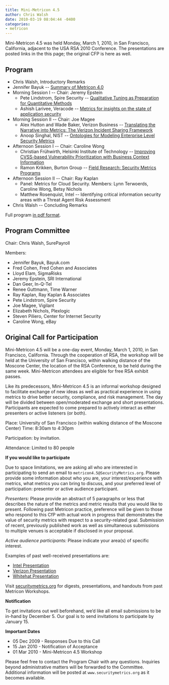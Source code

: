 ```yaml
---
title: Mini-Metricon 4.5
author: Chris Walsh
date: 2010-03-19 08:04:44 -0400
categories:
- metricon
---
```


Mini-Metricon 4.5 was held Monday, March 1, 2010, in San Francisco, California, adjacent to the USA RSA 2010 Conference. The presentations are posted links in the this page; the original CFP is here as well.
 
<!-- more -->
 
## Program

* Chris Walsh, Introductory Remarks
* Jennifer Bayuk -- [Summary of Metricon 4.0](/attachments/Metricon-4.5-Bayuk-Metricon-4-Summary.pdf)
* Morning Session I -- Chair: Jeremy Epstein
  * Pete Lindstrom, Spire Security -- [Qualitative Tuning as Preparation for Quantitative Methods](/attachments/Metricon-4.5-Lindstrom-Calibration.pdf)
  * Ashish Larivee, Veracode -- [Metrics for insights on the state of application security](/attachments/Metricon-4.5-Larivee-Veracode.pdf)
* Morning Session II -- Chair: Joe Magee
  * Alex Hutton and Wade Baker, Verizon Business -- [Translating the Narrative into Metrics: The Verizon Incident Sharing Framework](/attachments/Metricon-4.5-Baker-Hutton-VERIS.pdf)
  * Anoop Singhal, NIST -- [Ontologies for Modeling Enterprise Level Security Metrics](/attachments/Metricon-4.5-Singhal-Metrics-Ontologies-4.5.pdf)
* Afternoon Session I -- Chair: Caroline Wong 
  * Christian Frühwirth, Helsinki Institute of Technology -- [Improving CVSS-based Vulnerability Prioritization with Business Context Information](/attachments/Metricon-4.5-Fruwirth-Improving-CVSS.pdf)
  * Ramon Krikken, Burton Group -- [Field Research: Security Metrics Programs](/attachments/Metricon-4.5-Krikken-Lessons-Learned.pdf)
* Afternoon Session II -- Chair: Ray Kaplan
  * Panel: Metrics for Cloud Security. Members: Lynn Terwoerds, Caroline Wong, Betsy Nichols
  * Matthew Rosenquist, Intel -- Identifying critical information security areas with a Threat Agent Risk Assessment
* Chris Walsh -- Concluding Remarks

Full program [in pdf format](/attachments/Metricon-4.5-Agenda.pdf).

## Program Committee

Chair: Chris Walsh, SurePayroll

Members:

* Jennifer Bayuk, Bayuk.com
* Fred Cohen, Fred Cohen and Associates
* Lloyd Elam, SigmaRisks
* Jeremy Epstein, SRI International
* Dan Geer, In-Q-Tel
* Renee Guttmann, Time Warner
* Ray Kaplan, Ray Kaplan & Associates
* Pete Lindstrom, Spire Security
* Joe Magee, Vigilant
* Elizabeth Nichols, Plexlogic
* Steven Piliero, Center for Internet Security
* Caroline Wong, eBay
 
## Original Call for Participation

Mini-Metricon 4.5 will be a one-day event, Monday, March 1, 2010, in San Francisco, California. Through the cooperation of RSA, the workshop will be held at the University of San Francisco, within walking distance of the Moscone Center, the location of the RSA Conference, to be held during the same week. Mini-Metricon attendees are eligible for free RSA exhibit passes.

Like its predecessors, Mini-Metricon 4.5 is an informal workshop designed to facilitate exchange of new ideas as well as practical experience in using metrics to drive better security, compliance, and risk management. The day will be divided between open/moderated exchange and short presentations. Participants are expected to come prepared to actively interact as either presenters or active listeners (or both).

Place: University of San Francisco (within walking distance of the Moscone Center) Time: 8:30am to 4:30pm

Participation: by invitation.

Attendance: Limited to 80 people

__If you would like to participate__

Due to space limitations, we are asking all who are interested in participating to send an email to `metricon4.5@SecurityMetrics.org`. Please provide some information about who you are, your interest/experience with metrics, what metrics you can bring to discuss, and your preferred level of participation: presenter or active audience participant.

_Presenters:_ Please provide an abstract of 5 paragraphs or less that describes the nature of the metrics and metric results that you would like to present. Following past Metricon practice, preference will be given to those who respond to this CfP with actual work in progress that demonstrates the value of security metrics with respect to a security-related goal. Submission of recent, previously published work as well as simultaneous submissions to multiple venues is acceptable if disclosed in your proposal.

_Active audience participants:_ Please indicate your area(s) of specific interest.

Examples of past well-received presentations are:

* [Intel Presentation](/attachments/Metricon-2.5-Rosenquist-Security-Value.pdf)
* [Verizon Presentation](/attachments/Metricon-3.5-Baker-DBIR.pdf)
* [Whitehat Presentation](/attachments/Metricon-3.5-Grossman-Web-Metrics.pdf)

Visit [securitymetrics.org](/categories/metricon) for digests, presentations, and handouts from past Metricon Workshops.

__Notification__

To get invitations out well beforehand, we’d like all email submissions to be in-hand by December 5. Our goal is to send invitations to participate by January 15.

__Important Dates__

* 05 Dec 2009 - Responses Due to this Call
* 15 Jan 2010 - Notification of Acceptance
* 01 Mar 2010 - Mini-Metricon 4.5 Workshop

Please feel free to contact the Program Chair with any questions. Inquiries beyond administrative matters will be forwarded to the Committee. Additional information will be posted at `www.securitymetrics.org` as it becomes available.